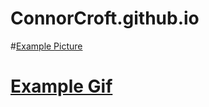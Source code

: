 # ConnorCroft.github.io
#[Example Picture](ConnorCroft.github.io/image.jpg)
# [Example Gif](ConnorCroft.github.io/UHcdoyp.gif)
